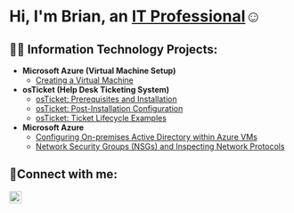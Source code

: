 <h1>Hi, I'm Brian, an <a href="https://www.linkedin.com/in/brian-cruz-333a3b134/">IT Professional</a>☺</h1>

<h2>👨‍💻 Information Technology Projects:</h2>

- <b>Microsoft Azure (Virtual Machine Setup)</b>
  - [Creating a Virtual Machine](https://github.com/bck9marketing/VM)
- <b>osTicket (Help Desk Ticketing System)</b>
  - [osTicket: Prerequisites and Installation](https://github.com/bck9marketing/osticket-prereqs)
  - [osTicket: Post-Installation Configuration](https://github.com/bck9marketing/osticket-postinstall-config)
  - [osTicket: Ticket Lifecycle Examples](https://github.com/bck9marketing/osticket-ticket-lifecycle)
- <b>Microsoft Azure</b>
  - [Configuring On-premises Active Directory within Azure VMs](https://github.com/bck9marketing/active-directory)
  - [Network Security Groups (NSGs) and Inspecting Network Protocols](https://github.com/bck9marketing/azure-network-protocols)

<h2>🤳Connect with me:</h2>

[<img align="left" alt="Josh | LinkedIn" width="22px" src="https://cdn.jsdelivr.net/npm/simple-icons@v3/icons/linkedin.svg" />][linkedin]

[linkedin]: https://www.linkedin.com/in/brian-cruz-333a3b134/
